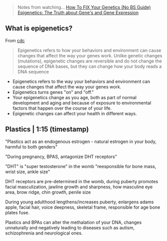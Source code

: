 > Notes from watching... [How To FIX Your Genetics (No BS Guide) Epigenetics: The Truth about Gene's and Gene Expression](//youtu.be/B7vxCA1ajbE?feature=shared)

## What is epigenetics?

From [cdc](//cdc.gov/genomics-and-health/epigenetics/)


> Epigenetics refers to how your behaviors and environment can cause changes that affect the way your genes work. Unlike genetic changes (mutations), epigenetic changes are reversible and do not change the sequence of DNA bases, but they can change how your body reads a DNA sequence

- Epigenetics refers to the way your behaviors and environment can cause changes that affect the way your genes work.
- Epigenetics turns genes "on" and "off."
- Your epigenetics change as you age, both as part of normal development and aging and because of exposure to environmental factors that happen over the course of your life.
- Epigenetic changes can affect your health in different ways.

## Plastics | 1:15 (timestamp)

"Plastics act as an endogenous estrogen - natural estrogen in your body, harmful to both genders"

"During pregnancy, BPAS, antagonize DHT receptors"

"DHT" is "super testosterone" in the womb "reesponsible for bone mass, wrist size, ankle size"

DHT receptors are pre-determined in the womb, during puberty promotes facial masculization, jawline growth and sharpness, how masculine eye area, brow ridge, chin growth, penile size 

During young adulthood lengthens/increases puberty, enlargens adams apple, facial hair, voice deepness, skeletal frame, responsible for age bone plates fuse.

Plastics and BPAs can alter the methalation of your DNA, changes unnaturally and negatively leading to diseases such as autism, schizophrenia and neurological ones.


